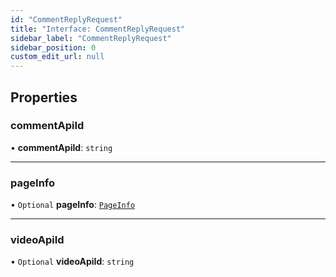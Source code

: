 ```yaml
---
id: "CommentReplyRequest"
title: "Interface: CommentReplyRequest"
sidebar_label: "CommentReplyRequest"
sidebar_position: 0
custom_edit_url: null
---
```


## Properties

### commentApiId

• **commentApiId**: `string`

___

### pageInfo

• `Optional` **pageInfo**: [`PageInfo`](PageInfo.md)

___

### videoApiId

• `Optional` **videoApiId**: `string`
